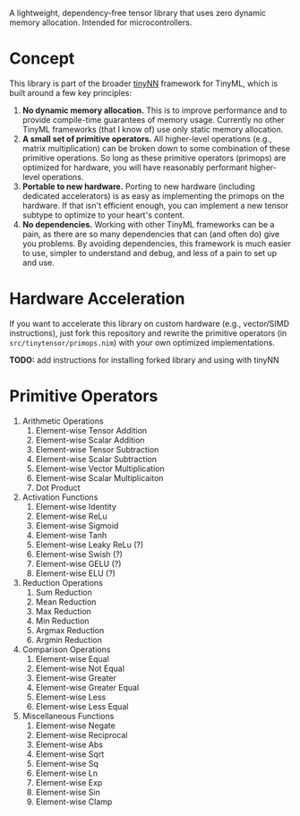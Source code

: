 <!--
 Copyright (c) 2024 Garrett Kinman
 
 This software is released under the MIT License.
 https://opensource.org/licenses/MIT
-->

A lightweight, dependency-free tensor library that uses zero dynamic memory allocation. Intended for microcontrollers.

# Concept
This library is part of the broader [tinyNN](https://github.com/garrettkinman/tinyNN) framework for TinyML, which is built around a few key principles:
1. **No dynamic memory allocation.** This is to improve performance and to provide compile-time guarantees of memory usage. Currently no other TinyML frameworks (that I know of) use only static memory allocation.
2. **A small set of primitive operators.** All higher-level operations (e.g., matrix multiplication) can be broken down to some combination of these primitive operations. So long as these primitive operators (primops) are optimized for hardware, you will have reasonably performant higher-level operations.
3. **Portable to new hardware.** Porting to new hardware (including dedicated accelerators) is as easy as implementing the primops on the hardware. If that isn't efficient enough, you can implement a new tensor subtype to optimize to your heart's content.
4. **No dependencies.** Working with other TinyML frameworks can be a pain, as there are so many dependencies that can (and often do) give you problems. By avoiding dependencies, this framework is much easier to use, simpler to understand and debug, and less of a pain to set up and use.

# Hardware Acceleration
If you want to accelerate this library on custom hardware (e.g., vector/SIMD instructions), just fork this repository and rewrite the primitive operators (in `src/tinytensor/primops.nim`) with your own optimized implementations.

**TODO:** add instructions for installing forked library and using with tinyNN

# Primitive Operators
1. Arithmetic Operations
   1. Element-wise Tensor Addition
   2. Element-wise Scalar Addition
   3. Element-wise Tensor Subtraction
   4. Element-wise Scalar Subtraction
   5. Element-wise Vector Multiplication
   6. Element-wise Scalar Multiplicaiton
   7. Dot Product
2. Activation Functions
   1. Element-wise Identity
   2. Element-wise ReLu
   3. Element-wise Sigmoid
   4. Element-wise Tanh
   5. Element-wise Leaky ReLu (?)
   6. Element-wise Swish (?)
   7. Element-wise GELU (?)
   8. Element-wise ELU (?)
3. Reduction Operations
   1. Sum Reduction
   2. Mean Reduction
   3. Max Reduction
   4. Min Reduction
   5. Argmax Reduction
   6. Argmin Reduction
4. Comparison Operations
   1. Element-wise Equal
   2. Element-wise Not Equal
   3. Element-wise Greater
   4. Element-wise Greater Equal
   5. Element-wise Less
   6. Element-wise Less Equal
5. Miscellaneous Functions
   1. Element-wise Negate
   2. Element-wise Reciprocal
   3. Element-wise Abs
   4. Element-wise Sqrt
   5. Element-wise Sq
   6. Element-wise Ln
   7. Element-wise Exp
   8. Element-wise Sin
   9. Element-wise Clamp